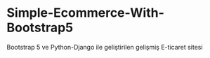 # Simple-Ecommerce-With-Bootstrap5
Bootstrap 5 ve Python-Django ile geliştirilen gelişmiş E-ticaret sitesi
